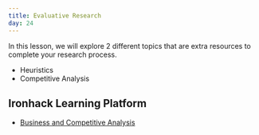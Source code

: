 ```yaml
---
title: Evaluative Research
day: 24
---
```


In this lesson, we will explore 2 different topics that are extra resources to complete your research process. 

- Heuristics
- Competitive Analysis


Ironhack Learning Platform
-----------

- [Business and Competitive Analysis](http://learn.ironhack.com/#/learning_unit/3327)


